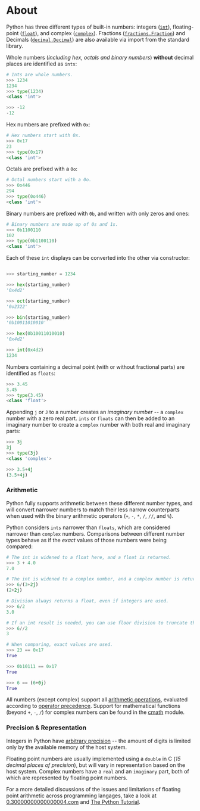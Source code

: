 # About

Python has three different types of built-in numbers: integers ([`int`][int]), floating-point ([`float`][float]), and complex ([`complex`][complex]). Fractions ([`fractions.Fraction`][fractions]) and Decimals ([`decimal.Decimal`][decimals]) are also available via import from the standard library.

Whole numbers (_including hex, octals and binary numbers_) **without** decimal places are identified as `ints`:

```python
# Ints are whole numbers.
>>> 1234
1234
>>> type(1234)
<class 'int'>

>>> -12
-12
```

Hex numbers are prefixed with `0x`:

```python
# Hex numbers start with 0x.
>>> 0x17
23
>>> type(0x17)
<class 'int'>
```

Octals are prefixed with a `0o`:

```python
# Octal numbers start with a 0o.
>>> 0o446
294
>>> type(0o446)
<class 'int'>
```

Binary numbers are prefixed with `0b`, and written with only zeros and ones:

```python
# Binary numbers are made up of 0s and 1s.
>>> 0b1100110
102
>>> type(0b1100110)
<class 'int'>
```

Each of these `int` displays can be converted into the other via constructor:

```python

>>> starting_number = 1234

>>> hex(starting_number)
'0x4d2'

>>> oct(starting_number)
'0o2322'

>>> bin(starting_number)
'0b10011010010'

>>> hex(0b10011010010)
'0x4d2'

>>> int(0x4d2)
1234
```

Numbers containing a decimal point (with or without fractional parts) are identified as `floats`:

```python
>>> 3.45
3.45
>>> type(3.45)
<class 'float'>
```

Appending `j` or `J` to a number creates an _imaginary number_ -- a `complex` number with a zero real part. `ints` or `floats` can then be added to an imaginary number to create a `complex` number with both real and imaginary parts:

```python
>>> 3j
3j
>>> type(3j)
<class 'complex'>

>>> 3.5+4j
(3.5+4j)
```

### Arithmetic

Python fully supports arithmetic between these different number types, and will convert narrower numbers to match their less narrow counterparts when used with the binary arithmetic operators (`+`, `-`, `*`, `/`, `//`, and `%`).

Python considers `ints` narrower than `floats`, which are considered narrower than `complex` numbers. Comparisons between different number types behave as if the _exact_ values of those numbers were being compared:

```python
# The int is widened to a float here, and a float is returned.
>>> 3 + 4.0
7.0

# The int is widened to a complex number, and a complex number is returned.
>>> 6/(3+2j)
(2+2j)

# Division always returns a float, even if integers are used.
>>> 6/2
3.0

# If an int result is needed, you can use floor division to truncate the result.
>>> 6//2
3

# When comparing, exact values are used.
>>> 23 == 0x17
True

>>> 0b10111 == 0x17
True

>>> 6 == (6+0j)
True
```

All numbers (except complex) support all [arithmetic operations][arethmetic-operations], evaluated according to [operator precedence][operator precedence]. Support for mathematical functions (beyond `+`, `-`, `/`) for complex numbers can be found in the [cmath][cmath] module.

### Precision & Representation

Integers in Python have [arbitrary precision](https://en.wikipedia.org/wiki/Arbitrary-precision_arithmetic) -- the amount of digits is limited only by the available memory of the host system.

Floating point numbers are usually implemented using a `double` in C (_15 decimal places of precision_), but will vary in representation based on the host system. Complex numbers have a `real` and an `imaginary` part, both of which are represented by floating point numbers.

For a more detailed discussions of the issues and limitations of floating point arithmetic across programming langages, take a look at [0.30000000000000004.com][0.30000000000000004.com] and [The Python Tutorial][floating point math].

[int]: https://docs.python.org/3/library/functions.html#int
[float]: https://docs.python.org/3/library/functions.html#float
[complex]: https://docs.python.org/3/library/functions.html#complex
[fractions]: https://docs.python.org/3/library/fractions.html
[decimals]: https://docs.python.org/3/library/decimal.html#module-decimal
[0.30000000000000004.com]: https://0.30000000000000004.com/
[cmath]: https://docs.python.org/3.9/library/cmath.html
[arethmetic-operations]: https://docs.python.org/3/library/stdtypes.html#numeric-types-int-float-complex
[operator precedence]: https://docs.python.org/3/reference/expressions.html#operator-precedence
[floating point math]: https://docs.python.org/3.9/tutorial/floatingpoint.html

